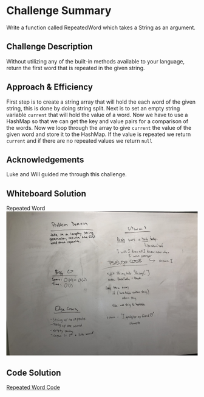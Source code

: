 # Challenge Summary
Write a function called RepeatedWord which takes a String as an argument.

## Challenge Description
Without utilizing any of the built-in methods available to your language, return the first word that is repeated in the 
given string.

## Approach & Efficiency
First step is to create a string array that will hold the each word of the given string, this is done by doing string split.
Next is to set an empty string variable `current` that will hold the value of a word. Now we have to use a HashMap so that 
we can get the key and value pairs for a comparison of the words. Now we loop through the array to give `current` the value
of the given word and store it to the HashMap. If the value is repeated we return `current` and if there are no repeated values 
we return `null`
## Acknowledgements
Luke and Will guided me through this challenge.

## Whiteboard Solution
Repeated Word ![Whiteboard solution](https://github.com/c23-repo/data-structures-and-algorithms/blob/master/code401Challenges/assets/img/RepeatWord.jpeg)

## Code Solution
[Repeated Word Code](https://github.com/c23-repo/data-structures-and-algorithms/blob/master/code401Challenges/src/main/java/code401Challenges/repeatedWord/RepeatedWord.java)
